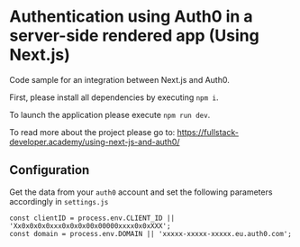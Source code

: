 # Authentication using Auth0 in a server-side rendered app (Using Next.js)

Code sample for an integration between Next.js and Auth0.

First, please install all dependencies by executing `npm i`.

To launch the application please execute `npm run dev`.

To read more about the project please go to: https://fullstack-developer.academy/using-next-js-and-auth0/

## Configuration

Get the data from your `auth0` account and set the following parameters accordingly in `settings.js`

```
const clientID = process.env.CLIENT_ID || 'Xx0x0x0x0xxx0x0x0x00x00000xxxx0x0xXXX';
const domain = process.env.DOMAIN || 'xxxxx-xxxxx-xxxxx.eu.auth0.com';

```
